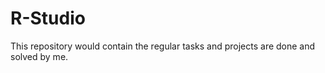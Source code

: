 # R-Studio
This repository would contain the regular tasks and projects are done and solved by me.  
